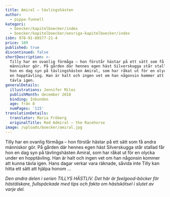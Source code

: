 ```yaml
---
title: Amiral – tävlingshästen
author:
  - pippa-funnell
kategori:
  - boecker/kapitelboecker/index
  - boecker/kapitelboecker/oevriga-kapitelboecker/index
isbn: 978-91-88577-21-4
price: 109
published: true
discontinued: false
shortDescription: >-
  Tilly har en ovanlig förmåga – hon förstår hästar på ett sätt som få andra
  människor gör. På gården där hennes egen häst Silverskugga står stallad får
  hon en dag syn på tävlingshästen Amiral, som har råkat ut för en olycka under
  en hopptävling. Han är halt och ingen vet om han någonsin kommer att kunna
  tävla igen.
generalDetails:
  illustrations: Jennifer Miles
  publishMonth: december 2018
  binding: Inbunden
  age: från 8
  numPages: '115'
translationDetails:
  translator: Maria Fröberg
  originalTitle: Red Admiral – the Racehorse
image: /uploads/boecker/amiral.jpg
---
```


Tilly har en ovanlig förmåga – hon förstår hästar på ett sätt som få andra människor gör. På gården där hennes egen häst Silverskugga står stallad får hon en dag syn på tävlingshästen Amiral, som har råkat ut för en olycka under en hopptävling. Han är halt och ingen vet om han någonsin kommer att kunna tävla igen. Hans dagar verkar vara räknade, såvida inte Tilly kan hitta ett sätt att hjälpa honom …

_Den andra delen i serien TILLYS HÄSTLIV. Det här är feelgood-böcker för hästälskare, fullspäckade med tips och fakta om hästskötsel i slutet av varje del._
